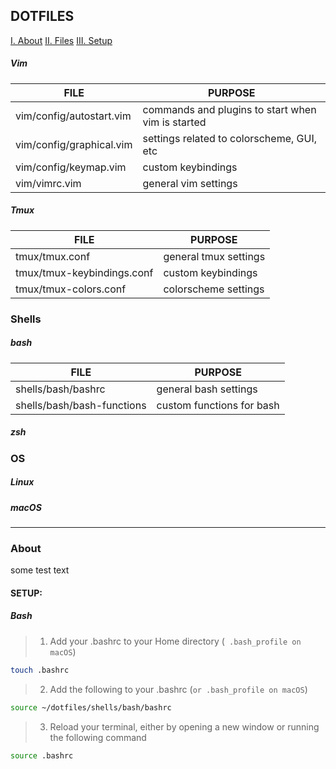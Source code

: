 ## DOTFILES

[ I. About](#About)
[ II. Files](#Files)
[ III. Setup](#Setup)


##### Vim
| FILE | PURPOSE |
|---|---|
| vim/config/autostart.vim | commands and plugins to start when vim is started |
| vim/config/graphical.vim | settings related to colorscheme, GUI, etc |
| vim/config/keymap.vim | custom keybindings |
| vim/vimrc.vim | general vim settings |

##### Tmux
| FILE | PURPOSE |
|---|---|
| tmux/tmux.conf | general tmux settings |
| tmux/tmux-keybindings.conf | custom keybindings |
| tmux/tmux-colors.conf | colorscheme settings |

### Shells

##### bash
| FILE | PURPOSE |
|---|---|
| shells/bash/bashrc | general bash settings |
| shells/bash/bash-functions | custom functions for bash |

##### zsh

### OS

##### Linux 



##### macOS

---
### About
some test text

#### SETUP:

##### Bash

> 1) Add your .bashrc to your Home directory (` .bash_profile on macOS`)

```bash
touch .bashrc
```

> 2) Add the following to your .bashrc (`or .bash_profile on macOS`)

```bash
source ~/dotfiles/shells/bash/bashrc
```

> 3) Reload your terminal, either by opening a new window or running the following command

```bash
source .bashrc
```


